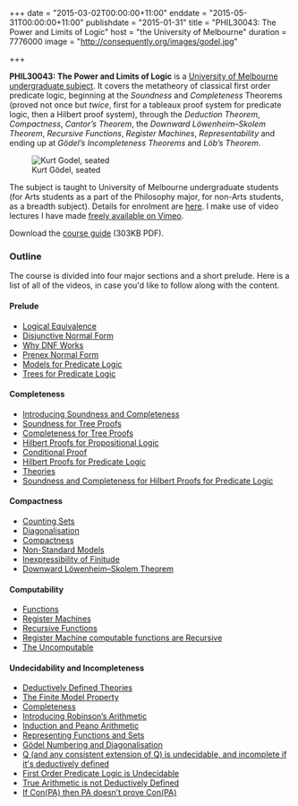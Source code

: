 +++
date = "2015-03-02T00:00:00+11:00"
enddate = "2015-05-31T00:00:00+11:00"
publishdate = "2015-01-31"
title = "PHIL30043: The Power and Limits of Logic"
host = "the University of Melbourne"
duration = 7776000
image = "http://consequently.org/images/godel.jpg"

+++

**<span class="caps">PHIL30043</span>: The Power and Limits of Logic** is a [University of Melbourne undergraduate subject](https://handbook.unimelb.edu.au/view/2015/PHIL30043). It covers the metatheory of classical first order predicate logic, beginning at the *Soundness* and *Completeness* Theorems (proved not once but *twice*, first for a tableaux proof system for predicate logic, then a Hilbert proof system), through the *Deduction Theorem*, *Compactness*, *Cantor&rsquo;s Theorem*, the *Downward L&ouml;wenheim&ndash;Skolem Theorem*, *Recursive Functions*, *Register Machines*, *Representability* and ending up at *G&ouml;del&rsquo;s Incompleteness Theorems* and *L&ouml;b&rsquo;s Theorem*.

<figure>
	<img src="/images/godel.jpg" alt="Kurt Godel, seated">
	<figcaption>Kurt Gödel, seated</figcaption>
</figure>

The subject is taught to University of Melbourne undergraduate students (for Arts students as a part of the Philosophy major, for non-Arts students, as a breadth subject). Details for enrolment are [here](https://handbook.unimelb.edu.au/view/2015/PHIL30043). I make use of video lectures I have made [freely available on Vimeo](http://vimeo.com/album/2262409).

Download the [course guide](/handouts/Subject-Guide-PHIL30043-in-2015.pdf) (303KB PDF).

### Outline

The course is divided into four major sections and a short prelude. Here is a list of all of the videos, in case you'd like to follow along with the content.

#### Prelude

* [Logical Equivalence](http://vimeo.com/album/2262409/video/59401942)
* [Disjunctive Normal Form](http://vimeo.com/album/2262409/video/59403292)
* [Why DNF Works](http://vimeo.com/album/2262409/video/59403535)
* [Prenex Normal Form](http://vimeo.com/album/2262409/video/59463569)
* [Models for Predicate Logic](http://vimeo.com/album/2262409/video/59466141)
* [Trees for Predicate Logic](http://vimeo.com/album/2262409/video/59880539)

#### Completeness


* [Introducing Soundness and Completeness](http://vimeo.com/album/2262409/video/59883806)
* [Soundness for Tree Proofs](http://vimeo.com/album/2262409/video/60249309)
* [Completeness for Tree Proofs](http://vimeo.com/album/2262409/video/60250515)
* [Hilbert Proofs for Propositional Logic](http://vimeo.com/album/2262409/video/61677028)
* [Conditional Proof](http://vimeo.com/album/2262409/video/61685762)
* [Hilbert Proofs for Predicate Logic](http://vimeo.com/album/2262409/video/62221512)
* [Theories](http://vimeo.com/album/2262409/video/103720089)
* [Soundness and Completeness for Hilbert Proofs for Predicate Logic](http://vimeo.com/album/2262409/video/103757399)

#### Compactness

* [Counting Sets](http://vimeo.com/album/2262409/video/63454250)
* [Diagonalisation](http://vimeo.com/album/2262409/video/63454732)
* [Compactness](http://vimeo.com/album/2262409/video/63454732)
* [Non-Standard Models](http://vimeo.com/album/2262409/video/63455121)
* [Inexpressibility of Finitude](http://vimeo.com/album/2262409/video/63462354)
* [Downward L&ouml;wenheim&ndash;Skolem Theorem](http://vimeo.com/album/2262409/video/63462519)

#### Computability

* [Functions](http://vimeo.com/album/2262409/video/64162062)
* [Register Machines](http://vimeo.com/album/2262409/video/64167354)
* [Recursive Functions](http://vimeo.com/album/2262409/video/64207986)
* [Register Machine computable functions are Recursive](http://vimeo.com/album/2262409/video/64435763)
* [The Uncomputable](http://vimeo.com/album/2262409/video/64604717)

#### Undecidability and Incompleteness

* [Deductively Defined Theories](http://vimeo.com/album/2262409/video/65382456)
* [The Finite Model Property](http://vimeo.com/album/2262409/video/65392670)
* [Completeness](http://vimeo.com/album/2262409/video/65393543)
* [Introducing Robinson&rsquo;s Arithmetic](http://vimeo.com/album/2262409/video/65440901)
* [Induction and Peano Arithmetic](http://vimeo.com/album/2262409/video/65442289)
* [Representing Functions and Sets](http://vimeo.com/album/2262409/video/65443650)
* [G&ouml;del Numbering and Diagonalisation](http://vimeo.com/album/2262409/video/65483655)
* [Q (and any consistent extension of Q) is undecidable, and incomplete if it's deductively defined](http://vimeo.com/album/2262409/video/65497886)
* [First Order Predicate Logic is Undecidable](http://vimeo.com/album/2262409/video/65498016)
* [True Arithmetic is not Deductively Defined](http://vimeo.com/album/2262409/video/65501745)
* [If Con(PA) then PA doesn&rsquo;t prove Con(PA)](http://vimeo.com/album/2262409/video/65505372)

